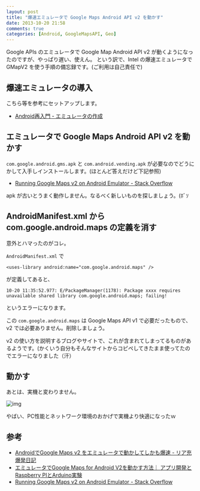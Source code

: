 ```yaml
---
layout: post
title: "爆速エミュレータで Google Maps Android API v2 を動かす"
date: 2013-10-20 21:58
comments: true
categories: [Android, GoogleMapsAPI, Geo]
---
```

Google APIs のエミュレータで Google Map Android API v2 が動くようになったのですが、やっぱり遅い、使えん。
という訳で、Intel の爆速エミュレータで GMapV2 を使う手順の備忘録です。(ご利用は自己責任で)
<!--more-->
## 爆速エミュレータの導入

こちら等を参考にセットアップします。

* [Android再入門 - エミュレータの作成](http://qiita.com/gabu/items/8bc1a11f1382409f1d2a)

## エミュレータで Google Maps Android API v2 を動かす

``com.google.android.gms.apk`` と ``com.android.vending.apk`` が必要なのでどうにかして入手しインストールします。(ほとんど答えだけど下記参照)

* [Running Google Maps v2 on Android Emulator - Stack Overflow](http://stackoverflow.com/questions/14040185/running-google-maps-v2-on-android-emulator)

apk が古いとうまく動作しません。なるべく新しいものを探しましょう。(ﾎﾞｿ

## AndroidManifest.xml から com.google.android.maps の定義を消す

意外とハマったのがコレ。

``AndroidManifest.xml`` で

```
<uses-library android:name="com.google.android.maps" />
```

が定義してあると、

```
10-20 11:35:52.977: E/PackageManager(1178): Package xxxx requires unavailable shared library com.google.android.maps; failing!
```

というエラーになります。

この ``com.google.android.maps`` は Google Maps API v1 で必要だったもので、v2 では必要ありません。削除しましょう。

v2 の使い方を説明するブログやサイトで、これが含まれてしまってるものがあるようです。(かくいう自分もそんなサイトからコピペしてきたまま使ってたのでエラーになりました（汗）

## 動かす

あとは、実機と変わりません。

![img](https://dl.dropboxusercontent.com/u/264530/qiita/using_gmapv2_on_intel_emulator_01.png)

やばい、PC性能とネットワーク環境のおかげで実機より快適になったｗ

## 参考

* [AndroidでGoogle Maps v2 をエミュレータで動かしてしかも爆速 - リア充爆発日記](http://d.hatena.ne.jp/ria10/20121218/1355794748)
* [エミュレータでGoogle Maps for Android V2を動かす方法｜ アプリ開発とRaspberry PIとArduino実験](http://denshikousaku.net/how-to-make-android-google-maps-v2-work-in-android-emulator)
* [Running Google Maps v2 on Android Emulator - Stack Overflow](http://stackoverflow.com/questions/14040185/running-google-maps-v2-on-android-emulator)
